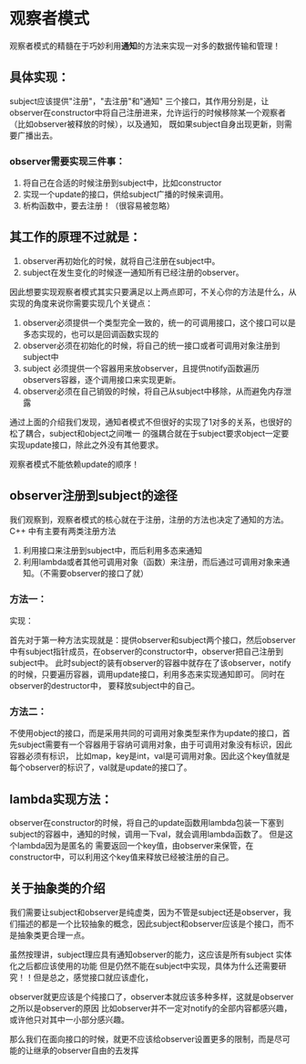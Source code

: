 # 观察者模式 


观察者模式的精髓在于巧妙利用**通知**的方法来实现一对多的数据传输和管理！
 
 
## 具体实现：
subject应该提供"注册"，"去注册"和"通知" 三个接口，其作用分别是，让observer在constructor中将自己注册进来，允许运行的时候移除某一个观察者（比如observer被释放的时候），以及通知，
既如果subject自身出现更新，则需要广播出去。

### observer需要实现三件事：
1. 将自己在合适的时候注册到subject中，比如constructor
2. 实现一个update的接口，供给subject广播的时候来调用。
3. 析构函数中，要去注册！（很容易被忽略）
 
## 其工作的原理不过就是：
 1. observer再初始化的时候，就将自己注册在subject中。
 2. subject在发生变化的时候逐一通知所有已经注册的observer。

因此想要实现观察者模式其实只要满足以上两点即可，不关心你的方法是什么，从实现的角度来说你需要实现几个关键点：
  1. observer必须提供一个类型完全一致的，统一的可调用接口，这个接口可以是多态实现的，也可以是回调函数实现的
  2. observer必须在初始化的时候，将自己的统一接口或者可调用对象注册到subject中
  3. subject 必须提供一个容器用来放observer，且提供notify函数遍历observers容器，逐个调用接口来实现更新。
  4. observer必须在自己销毁的时候，将自己从subject中移除，从而避免内存泄露
 
 
 通过上面的介绍我们发现，通知者模式不但很好的实现了1对多的关系，也很好的松了耦合，subject和object之间唯一
 的强耦合就在于subject要求object一定要实现update接口，除此之外没有其他要求。
 
 观察者模式不能依赖update的顺序！
 
 
## observer注册到subject的途径
 我们观察到，观察者模式的核心就在于注册，注册的方法也决定了通知的方法。
 C++ 中有主要有两类注册方法
 1. 利用接口来注册到subject中，而后利用多态来通知
 2. 利用lambda或者其他可调用对象（函数）来注册，而后通过可调用对象来通知。（不需要observer的接口了就）
 
 ### 方法一：
 
 实现：
 
 首先对于第一种方法实现就是：提供observer和subject两个接口，然后observer中有subject指针成员，在observer的constructor中，observer把自己注册到subject中。
 此时subject的装有observer的容器中就存在了该observer，notify的时候，只要遍历容器，调用update接口，利用多态来实现通知即可。 同时在observer的destructor中，
 要释放subject中的自己。
 
 
 ### 方法二：
 
 不使用object的接口，而是采用共同的可调用对象类型来作为update的接口，首先subject需要有一个容器用于容纳可调用对象，由于可调用对象没有标识，因此容器必须有标识，
 比如map，key是int，val是可调用对象。因此这个key值就是每个observer的标识了，val就是update的接口了。
 
 ## lambda实现方法：
 
 observer在constructor的时候，将自己的update函数用lambda包装一下塞到subject的容器中，通知的时候，调用一下val，就会调用lambda函数了。 但是这个lambda因为是匿名的
 需要返回一个key值，由observer来保管，在constructor中，可以利用这个key值来释放已经被注册的自己。
 
 
 ## 关于抽象类的介绍 
 
 我们需要让subject和observer是纯虚类，因为不管是subject还是observer，我们描述的都是一个比较抽象的概念，因此subject和observer应该是个接口，而不是抽象类更合理一点。
 
 虽然按理讲，subject理应具有通知observer的能力，这应该是所有subject 实体化之后都应该使用的功能 但是仍然不能在subject中实现，具体为什么还需要研究！！但是总之，感觉接口就应该虚化，
 
 observer就更应该是个纯接口了，observer本就应该多种多样，这就是observer之所以是observer的原因 比如observer并不一定对notify的全部内容都感兴趣，或许他只对其中一小部分感兴趣。
 
 那么我们在面向接口的时候，就更不应该给observer设置更多的限制，而是尽可能的让继承的observer自由的去发挥
 
